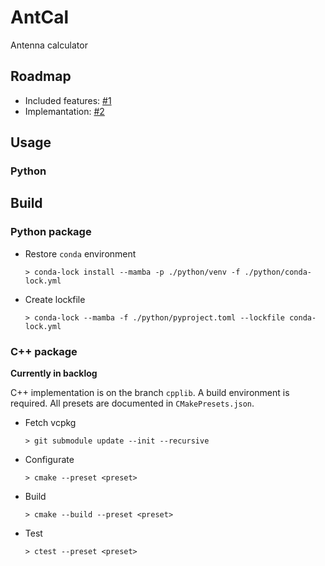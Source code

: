 # AntCal

Antenna calculator

## Roadmap

- Included features: [#1](https://github.com/atlanswer/AntCal/issues/1)
- Implemantation: [#2](https://github.com/atlanswer/AntCal/issues/2)

## Usage

### Python

## Build

### Python package

- Restore `conda` environment
  ```shell
  > conda-lock install --mamba -p ./python/venv -f ./python/conda-lock.yml
  ```
- Create lockfile
  ```shell
  > conda-lock --mamba -f ./python/pyproject.toml --lockfile conda-lock.yml
  ```

### C++ package

**Currently in backlog**

C++ implementation is on the branch `cpplib`. A build environment is required. All presets are documented in `CMakePresets.json`.

- Fetch vcpkg
  ```shell
  > git submodule update --init --recursive
  ```
- Configurate
  ```shell
  > cmake --preset <preset>
  ```
- Build
  ```shell
  > cmake --build --preset <preset>
  ```
- Test
  ```shell
  > ctest --preset <preset>
  ```
